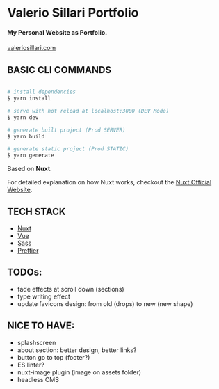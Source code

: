# Valerio Sillari Portfolio

#### My Personal Website as Portfolio.

[valeriosillari.com](https://valeriosillari.com/)

## BASIC CLI COMMANDS

```bash

# install dependencies
$ yarn install

# serve with hot reload at localhost:3000 (DEV Mode)
$ yarn dev

# generate built project (Prod SERVER)
$ yarn build

# generate static project (Prod STATIC)
$ yarn generate

```

Based on **Nuxt**.

For detailed explanation on how Nuxt works, checkout the [Nuxt Official Website](https://nuxt.com/).

## TECH STACK

-   [Nuxt](https://nuxt.com/)
-   [Vue](https://vuejs.org/)
-   [Sass](https://sass-lang.com/)
-   [Prettier](https://prettier.io/)

## TODOs:

-   fade effects at scroll down (sections)
-   type writing effect
-   update favicons design: from old (drops) to new (new shape)

## NICE TO HAVE:

-   splashscreen
-   about section: better design, better links?
-   button go to top (footer?)
-   ES linter?
-   nuxt-image plugin (image on assets folder)
-   headless CMS
